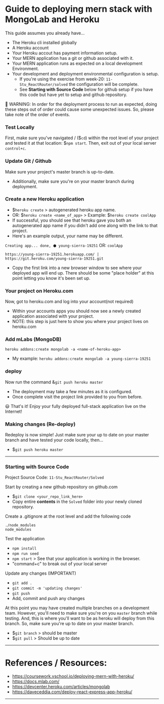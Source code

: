 # Guide to deploying mern stack with MongoLab and Heroku

This guide assumes you already have...
- The Heroku cli installed globally
- A Heroku account
- Your Heroku accout has payment information setup.
- Your MERN application has a git or github associated with it.
- Your MERN application runs as expected on a local development Environment.
- Your development and deployment environmental configuration is setup.
  - If you're using the exercise from week-20: `11-Stu_ReactRouter/solved` the configuration will be complete.
  - See **Starting with Source Code** below for github setup if you have this code but have yet to setup and github repository.

🚨 WARNING: In order for the deployment process to run as expected, doing these steps out of order could cause some unexpected issues. So, please take note of the order of events.

### Test Locally
First, make sure you've navigated / ($`cd`) within the root level of your project and tested it at that location: $`npm start`. Then, exit out of your local server `control+c`.

### Update Git / Github
Make sure your project's master branch is up-to-date.
- Additionally, make sure you're on your master branch during deployment.

### Create a new Heroku application
- $`heroku create` > autogenerated heroku app name.
- OR: $`heroku create <name_of_app>` > Example: $`heroku create coolApp`
- If successful, you should see that heroku gave you both an autogenerated app name if you didn't add one along with the link to that project.
- Here's an example output, your name may be different.

`Creating app... done, ⬢ young-sierra-19251` OR: `coolApp`

`https://young-sierra-19251.herokuapp.com/ | https://git.heroku.com/young-sierra-19251.git`

- Copy the first link into a new browser window to see where your deployed app will end up. There should be some "place holder" at this point letting you know it's been set up.

### Your project on Heroku.com
Now, got to heroku.com and log into your account(not required)
- Within your accounts apps you should now see a newly created application associated with your project.  
- NOTE: this step is just here to show you where your project lives on heroku.com

### Add mLabs (MongoDB)
`heroku addons:create mongolab -a <name-of-heroku-app>`
- My example: `heroku addons:create mongolab -a young-sierra-19251`

### deploy
Now run the command &`git push heroku master`
- The deployment may take a few minutes as it is configured.
- Once complete visit the project link provided to you from before.

😃 That's it! Enjoy your fully deployed full-stack application live on the Internet!

### Making changes (Re-deploy)

Redeploy is now simple! Just make sure your up to date on your master branch and have tested your code locally, then...
- $`git push heroku master`

----
### Starting with Source Code

Project Source Code: `11-Stu_ReactRouter/Solved`

Start by creating a new github repository on github.com
- $`git clone <your_repo_link_here>`
- Copy entire **contents** in the `Solved` folder into your newly cloned repository.

Create a .gitignore at the root level and add the following code
```
./node_modules
node_modules
```

Test the application
- `npm install`
- `npm run seed`
- `npm start` > See that your application is working in the browser.
- "command+c" to break out of your local server

Update any changes (IMPORTANT)
- `git add . `
- `git commit -m 'updating changes'`
- `git push`
- Add, commit and push any changes

At this point you may have created multiple branches on a development team. However, you'll need to make sure you're on you `master` branch while testing. And, this is where you'll want to be as heroku will deploy from this branch. So, make sure you're up to date on your master branch.
- $`git branch` > should be master
- $`git pull` > Should be up to date

----
# References / Resources:
- https://coursework.vschool.io/deploying-mern-with-heroku/
- https://docs.mlab.com/
- https://devcenter.heroku.com/articles/mongolab
- https://daveceddia.com/deploy-react-express-app-heroku/

---
